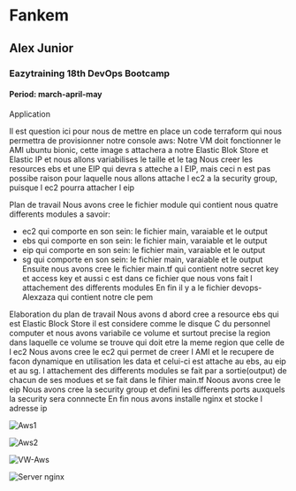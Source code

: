 # Fankem

## Alex Junior

### Eazytraining 18th DevOps Bootcamp

#### Period: march-april-may

Application

Il est question ici pour nous de mettre en place un code terraform qui nous permettra de provisionner notre console aws: 
Notre VM doit fonctionner le AMI ubuntu bionic, cette image s attachera a notre Elastic Blok Store et Elastic IP et nous allons variabilises le taille et le tag
Nous creer les resources ebs et une EIP qui devra s atteche a l EIP, mais ceci n est pas possibe raison pour laquelle nous allons attache l ec2 a la security group, puisque l ec2 pourra attacher l eip 

Plan  de travail 
Nous avons cree le fichier module qui contient nous quatre differents modules a savoir:
- ec2 qui comporte en son sein: le fichier main, varaiable et le output
- ebs qui comporte en son sein: le fichier main, varaiable et le output
- eip qui comporte en son sein: le fichier main, varaiable et le output
- sg qui comporte en son sein: le fichier main, varaiable et le output
Ensuite nous avons cree le fichier main.tf qui contient notre secret key et access key et aussi c est dans ce fichier que nous vons fait l attachement des differents modules
En fin il y a le fichier devops-Alexzaza qui contient notre cle pem

Elaboration du plan de travail
Nous avons d abord cree a resource ebs qui est Elastic Block Store il est considere comme le disque C du personnel computer et nous avons variabile ce volume et surtout precise la region dans laquelle ce volume se trouve qui doit etre la meme region que celle de l ec2
Nous avons cree le ec2 qui permet de creer l AMI et le recupere de facon dynamique en utilisation les data et celui-ci  est attache au ebs, au eip et au sg. l attachement des differents modules se fait par a sortie(output) de chacun de ses modues et se fait dans le fihier main.tf
Noous avons cree le eip 
Nous avons cree la security group et defini les differents ports auxquels la security sera connnecte
En fin nous avons installe nginx et stocke l adresse ip

![Aws1](https://github.com/alexzaza17/Mini-projet-terraform/assets/159175882/51afd0a3-39f2-4703-b36a-05bb93177c13)


![Aws2](https://github.com/alexzaza17/Mini-projet-terraform/assets/159175882/935b47df-a6b3-4da8-9bba-efa278ee340d)


![VW-Aws](https://github.com/alexzaza17/Mini-projet-terraform/assets/159175882/f0a84169-ac2e-4eef-b1f2-8cb8a6b7965d)


![Server nginx](https://github.com/alexzaza17/Mini-projet-terraform/assets/159175882/c94fd223-4273-4868-bbc2-eaf23f92bc0a)

